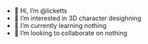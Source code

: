 - 👋 Hi, I’m @licketts
- 👀 I’m interested in 3D character desighning
- 🌱 I’m currently learning nothing
- 💞️ I’m looking to collaborate on nothing
<!---
licketts/licketts is a ✨ special ✨ repository because its `README.md` (this file) appears on your GitHub profile.
You can click the Preview link to take a look at your changes.
--->
